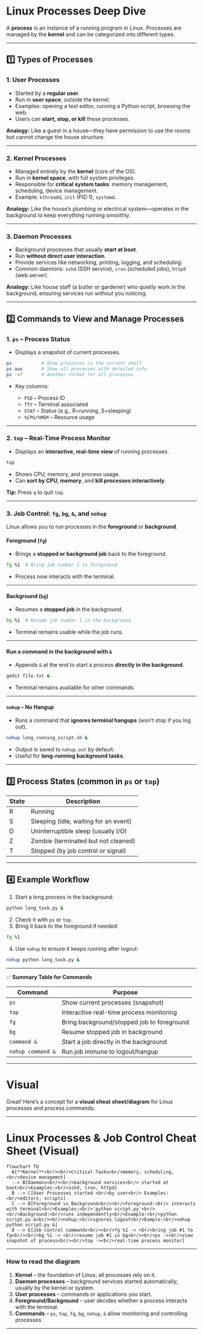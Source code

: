 # **Linux Processes Deep Dive**

A **process** is an instance of a running program in Linux. Processes are managed by the **kernel** and can be categorized into different types.

---

## **1️⃣ Types of Processes**

### **1. User Processes**

* Started by a **regular user**.
* Run in **user space**, outside the kernel.
* Examples: opening a text editor, running a Python script, browsing the web.
* Users can **start, stop, or kill** these processes.

**Analogy:** Like a guest in a house—they have permission to use the rooms but cannot change the house structure.

---

### **2. Kernel Processes**

* Managed entirely by the **kernel** (core of the OS).
* Run in **kernel space**, with full system privileges.
* Responsible for **critical system tasks**: memory management, scheduling, device management.
* Example: `kthreadd`, `init` (PID 1), `systemd`.

**Analogy:** Like the house’s plumbing or electrical system—operates in the background to keep everything running smoothly.

---

### **3. Daemon Processes**

* Background processes that usually **start at boot**.
* Run **without direct user interaction**.
* Provide services like networking, printing, logging, and scheduling.
* Common daemons: `sshd` (SSH service), `cron` (scheduled jobs), `httpd` (web server).

**Analogy:** Like house staff (a butler or gardener) who quietly work in the background, ensuring services run without you noticing.

---

## **2️⃣ Commands to View and Manage Processes**

### **1. `ps` – Process Status**

* Displays a snapshot of current processes.

```bash
ps           # Show processes in the current shell
ps aux       # Show all processes with detailed info
ps -ef       # Another format for all processes
```

* Key columns:

  * `PID` – Process ID
  * `TTY` – Terminal associated
  * `STAT` – Status (e.g., R=running, S=sleeping)
  * `%CPU/%MEM` – Resource usage

---

### **2. `top` – Real-Time Process Monitor**

* Displays an **interactive, real-time view** of running processes.

```bash
top
```

* Shows CPU, memory, and process usage.
* Can **sort by CPU, memory**, and **kill processes interactively**.

**Tip:** Press `q` to quit `top`.

---

### **3. Job Control: `fg`, `bg`, `&`, and `nohup`**

Linux allows you to run processes in the **foreground** or **background**.

#### **Foreground (`fg`)**

* Brings a **stopped or background job** back to the foreground.

```bash
fg %1  # Bring job number 1 to foreground
```

* Process now interacts with the terminal.

---

#### **Background (`bg`)**

* Resumes a **stopped job** in the background.

```bash
bg %1  # Resume job number 1 in the background
```

* Terminal remains usable while the job runs.

---

#### **Run a command in the background with `&`**

* Appends `&` at the end to start a process **directly in the background**.

```bash
gedit file.txt &
```

* Terminal remains available for other commands.

---

#### **`nohup` – No Hangup**

* Runs a command that **ignores terminal hangups** (won’t stop if you log out).

```bash
nohup long_running_script.sh &
```

* Output is saved to `nohup.out` by default.
* Useful for **long-running background tasks**.

---

## **3️⃣ Process States (common in `ps` or `top`)**

| State | Description                           |
| ----- | ------------------------------------- |
| R     | Running                               |
| S     | Sleeping (idle, waiting for an event) |
| D     | Uninterruptible sleep (usually I/O)   |
| Z     | Zombie (terminated but not cleaned)   |
| T     | Stopped (by job control or signal)    |

---

## **4️⃣ Example Workflow**

1. Start a long process in the background:

```bash
python long_task.py &
```

2. Check it with `ps` or `top`.
3. Bring it back to the foreground if needed:

```bash
fg %1
```

4. Use `nohup` to ensure it keeps running after logout:

```bash
nohup python long_task.py &
```

---

✅ **Summary Table for Commands**

| Command           | Purpose                                    |
| ----------------- | ------------------------------------------ |
| `ps`              | Show current processes (snapshot)          |
| `top`             | Interactive real-time process monitoring   |
| `fg`              | Bring background/stopped job to foreground |
| `bg`              | Resume stopped job in background           |
| `command &`       | Start a job directly in the background     |
| `nohup command &` | Run job immune to logout/hangup            |

---

# Visual 

Great! Here’s a concept for a **visual cheat sheet/diagram** for Linux processes and process commands:

---

# **Linux Processes & Job Control Cheat Sheet (Visual)**

```mermaid
flowchart TD
  A[**Kernel**<br/><br/>Critical Tasks<br/>memory, scheduling,<br/>device managemnt] 
  --> B[Daemons<br/><br/>background services<br/> started at boot<br/>Examples:<br/>sshd, cron, httpd]
  B --> C[User Processes started <br/>by user<br/> Examples:<br/>editors, scripts]
  C --> D[Foreground vs Background<br/><br/>Foreground:<br/> interacts with terminal<br/>Examples:<br/>'python script.py'<br/><br/>Background:<br/>runs independently<br/>Example:<br/>python script.py &<br/><br/>nohup:<br/>ignores logout<br/>Eample:<br/>nohup python script.py &]
  D --> E[Job Control commands<br/><br/>fg %1 -> <br/>bring job #1 to fg<br/><br/>bg %1 -> <br/>resume job #1 in bg<br/><br/>ps -><br/>view snapshot of process<br/><br/>top -><br/>real-time process monitor]

```

---

### **How to read the diagram**

1. **Kernel** – the foundation of Linux; all processes rely on it.
2. **Daemon processes** – background services started automatically, usually by the kernel or system.
3. **User processes** – commands or applications you start.
4. **Foreground/Background** – user decides whether a process interacts with the terminal.
5. **Commands** – `ps`, `top`, `fg`, `bg`, `nohup`, `&` allow monitoring and controlling processes.

---

